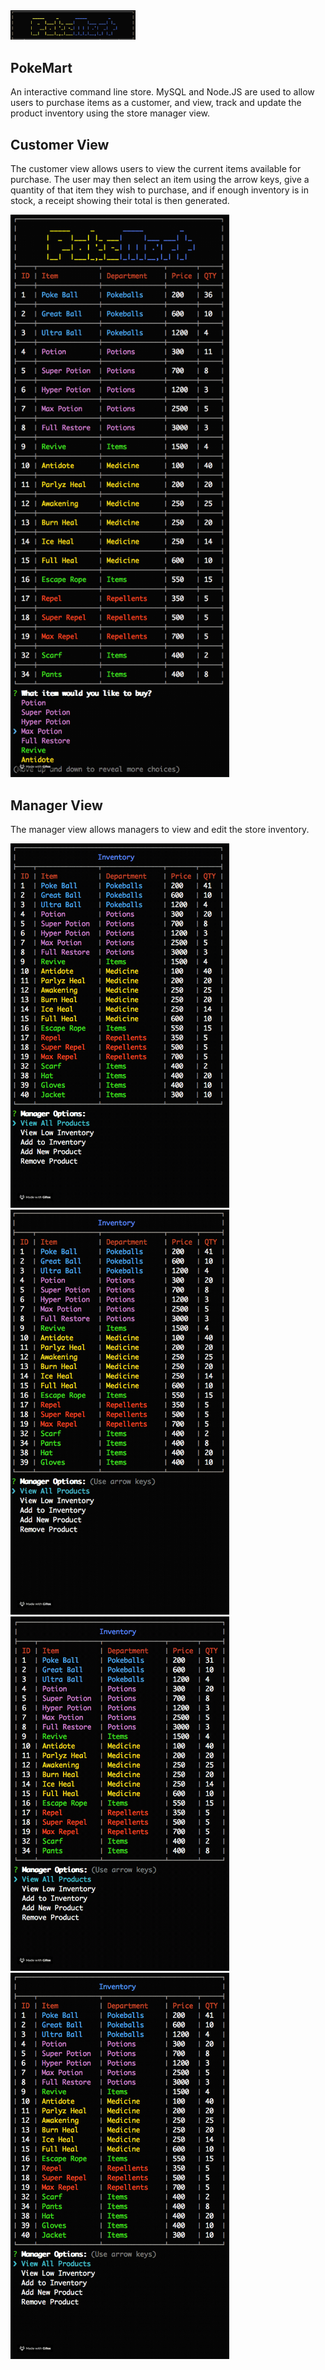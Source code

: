 <img src="README/pokemart.png" alt="logo" width="200">

## PokeMart

An interactive command line store. MySQL and Node.JS are used to allow users to purchase items as a customer, and view, track and update the product inventory using the store manager view. 



## Customer View

The customer view allows users to view the current items available for purchase. The user may then select an item using the arrow keys, give a quantity of that item they wish to purchase, and if enough inventory is in stock, a receipt showing their total is then generated.  

<img src="README/customer.gif" alt="customer" width="350">

## Manager View
The manager view allows managers to view and edit the store inventory. 


<img src="README/low.gif" alt="low" width="350">

<img src="README/new.gif" alt="new" width="350">

<img src="README/add.gif" alt="new" width="350">

<img src="README/remove.gif" alt="new" width="350">
